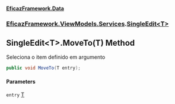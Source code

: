 #### [EficazFramework.Data](EficazFrameworkData.md 'EficazFramework Data')
### [EficazFramework.ViewModels.Services](EficazFrameworkData.md#EficazFramework_ViewModels_Services 'EficazFramework.ViewModels.Services').[SingleEdit&lt;T&gt;](SingleEdit_T_.md 'EficazFramework.ViewModels.Services.SingleEdit&lt;T&gt;')
## SingleEdit&lt;T&gt;.MoveTo(T) Method
Seleciona o item definido em argumento  
```csharp
public void MoveTo(T entry);
```
#### Parameters
<a name='EficazFramework_ViewModels_Services_SingleEdit_T__MoveTo(T)_entry'></a>
`entry` [T](SingleEdit_T_.md#EficazFramework_ViewModels_Services_SingleEdit_T__T 'EficazFramework.ViewModels.Services.SingleEdit&lt;T&gt;.T')  
  
